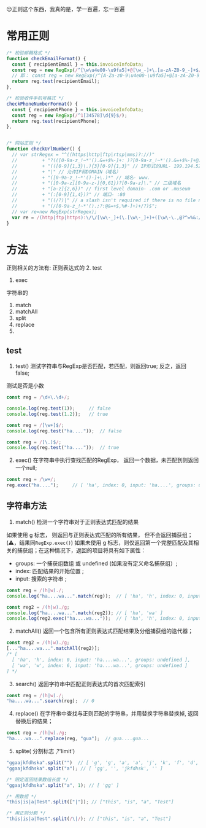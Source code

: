 😒正则这个东西，我真的是，学一百遍，忘一百遍

# 常用正则

```js
/* 校验邮箱格式 */
function checkEmailFormat() {
  const { recipientEmail } = this.invoiceInfoData;
  const reg = new RegExp(/^[\w\u4e00-\u9fa5]+@[\w_-]+\.[a-zA-Z0-9_-]+$/);
  // 即： const reg = new RegExp(/^[A-Za-z0-9\u4e00-\u9fa5]+@[a-zA-Z0-9_-]+(\.[a-zA-Z0-9_-]+)+$/);
  return reg.test(recipientEmail);
},

/* 校验收件手机号格式 */
checkPhoneNumberFormat() {
  const { recipientPhone } = this.invoiceInfoData;
  const reg = new RegExp(/^1[34578]\d{9}$/);
  return reg.test(recipientPhone);
},


/* 网站正则 */
function checkUrlNumber() {
  // var strRegex = "^((https|http|ftp|rtsp|mms)?://)"
  //         + "?(([0-9a-z_!~*'().&=+$%-]+: )?[0-9a-z_!~*'().&=+$%-]+@)?" //ftp的user@
  //         + "(([0-9]{1,3}\.){3}[0-9]{1,3}" // IP形式的URL- 199.194.52.184
  //         + "|" // 允许IP和DOMAIN（域名）
  //         + "([0-9a-z_!~*'()-]+\.)*" // 域名- www.
  //         + "([0-9a-z][0-9a-z-]{0,61})?[0-9a-z]\." // 二级域名
  //         + "[a-z]{2,6})" // first level domain- .com or .museum
  //         + "(:[0-9]{1,4})?" // 端口- :80
  //         + "((/?)|" // a slash isn't required if there is no file name
  //         + "(/[0-9a-z_!~*'().;?:@&=+$,%#-]+)+/?)$";
  // var re=new RegExp(strRegex);
  var re = /(http|ftp|https):\/\/[\w\-_]+(\.[\w\-_]+)+([\w\-\.,@?^=%&:/~\+#]*[\w\-\@?^=%&/~\+#])?/;
}
```



# 方法

正则相关的方法有:
正则表达式的
2. test
1. exec

字符串的
1. match
2. matchAll
3. split
4. replace
5.


## test
1. test() 测试字符串与RegExp是否匹配，若匹配，则返回true; 反之，返回false;

测试是否是小数
```js
const reg = /\d+\.\d+/;

console.log(reg.test(1));     // false
console.log(reg.test(1.2));   // true
```

```js
const reg = /[\w+]$/;
console.log(reg.test("ha...."));  // false

const reg = /[\.]$/;
console.log(reg.test("ha...."));  // true
```



2. exec() 在字符串中执行查找匹配的RegExp， 返回一个数据，未匹配到则返回一个null;

```js
const reg = /\w+/;
reg.exec("ha....");     // [ 'ha', index: 0, input: 'ha....', groups: undefined ]
```

## 字符串方法

1. match() 检测一个字符串对于正则表达式匹配的结果

如果使用  g 标志， 则返回与正则表达式匹配的所有结果， 但不会返回捕获组；(⚠️，结果同`RegExp.exec()`)
如果未使用 g 标志，则仅返回第一个完整匹配及其相关的捕获组；在这种情况下，返回的项目将具有如下属性：
  - groups: 一个捕获组数组 或 undefined (如果没有定义命名捕获组）;
  - index: 匹配结果的开始位置 ;
  - input: 搜索的字符串 ;

```js
const reg = /(h|w)./;
console.log("ha....wa...".match(reg));  // [ 'ha', 'h', index: 0, input: 'ha....wa...', groups: undefined ]

const reg2 = /(h|w)./g;
console.log("ha....wa...".match(reg2)); // [ 'ha', 'wa' ]
console.log(reg2.exec("ha....wa..."));  // [ 'ha', 'h', index: 0, input: 'ha....wa...', groups: undefined ]
```

2. matchAll() 返回一个包含所有正则表达式匹配结果及分组捕获组的迭代器；

```js
const reg2 = /(h|w)./g;
[..."ha....wa...".matchAll(reg2)];
/* [
  [ 'ha', 'h', index: 0, input: 'ha....wa...', groups: undefined ],
  [ 'wa', 'w', index: 6, input: 'ha....wa...', groups: undefined ]
] */
```


3. search() 返回字符串中匹配正则表达式的首次匹配索引

```js
const reg = /(h|w)./;
"ha....wa...".search(reg);  // 0
```


4. replace() 在字符串中查找与正则匹配的字符串，并用替换字符串替换掉, 返回替换后的结果；

```js
const reg = /(h|w)./g;
"ha....wa...".replace(reg, "gua");  // gua....gua...
```

5. splite( 分割标志 ,?'limit')

```js
"ggaajkfdhska".split("")  // [ 'g', 'g', 'a', 'a', 'j', 'k', 'f', 'd', 'h', 's', 'k', 'a']
"ggaajkfdhska".split("a"); // [ 'gg', '', 'jkfdhsk', '' ]

/* 限定返回结果数组长度 */
"ggaajkfdhska".split("a", 1); // [ 'gg' ]

/* 用数组 */
"this|is|a|Test".split(["|"]); // ["this", "is", "a", "Test"]

/* 用正则分割 */
"this|is|a|Test".split(/\|/); // ["this", "is", "a", "Test"]
```